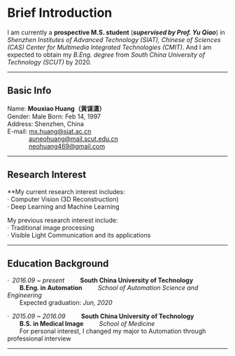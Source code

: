 # **Brief Introduction**
I am currently a **prospective M.S. student** (***supervised by Prof. Yu Qiao***) in *Shenzhen Institutes of Advanced Technology (SIAT), Chinese of Sciences (CAS) Center for Multimedia Integrated Technologies (CMIT)*. And I am expected to obtain my *B.Eng. degree* from *South China University of Technology (SCUT)* by 2020.  

---  

## **Basic Info**
Name: **Mouxiao Huang（黄谋潇）**  
Gender: Male
Born: Feb 14, 1997  
Address: Shenzhen, China  
E-mail: mx.huang@siat.ac.cn  
       &ensp;&ensp;&ensp;&ensp;&ensp;&ensp;&ensp;auneohuang@mail.scut.edu.cn  
       &ensp;&ensp;&ensp;&ensp;&ensp;&ensp;&ensp;neohuang469@gmail.com  

---  

## **Research Interest**
**My current research interest includes:  
· Computer Vision (3D Reconstruction)  
· Deep Learning and Machine Learning  
  
My previous research interest include:  
· Traditional image processing  
· Visible Light Communication and its applications  

---  

## **Education Background**
·&ensp;*2016.09 ~ present* &ensp;&ensp;&ensp;&ensp; **South China University of Technology**  
&ensp;&ensp;&ensp;&ensp;**B.Eng. in Automation** &ensp;&ensp;&ensp;&ensp;  *School of Automation Science and Engineering*  
&ensp;&ensp;&ensp;&ensp;Expected graduation: *Jun, 2020*    

·&ensp;*2015.09 ~ 2016.09* &ensp;&ensp;&ensp;&ensp;  **South China University of Technology**  
&ensp;&ensp;&ensp;&ensp;**B.S. in Medical Image** &ensp;&ensp;&ensp;&ensp;  *School of Medicine*  
&ensp;&ensp;&ensp;&ensp;For personal interest, I changed my major to Automation through professional interview  

---
